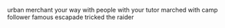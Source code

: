 urban merchant
your way with people
with your tutor
marched with camp follower
famous escapade
tricked the raider